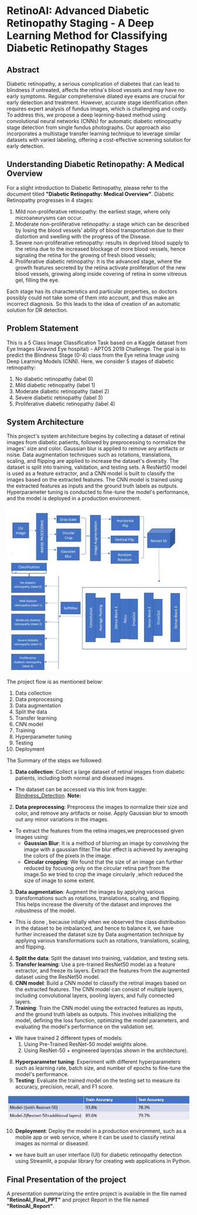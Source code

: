 # RetinoAI: Advanced Diabetic Retinopathy Staging - A Deep Learning Method for Classifying Diabetic Retinopathy Stages

## Abstract
Diabetic retinopathy, a serious complication of diabetes that can lead to blindness if untreated, affects the retina's blood vessels and may have no early symptoms. Regular comprehensive dilated eye exams are crucial for early detection and treatment. However, accurate stage identification often requires expert analysis of fundus images, which is challenging and costly. To address this, we propose a deep learning-based method using convolutional neural networks (CNNs) for automatic diabetic retinopathy stage detection from single fundus photographs. Our approach also incorporates a multistage transfer learning technique to leverage similar datasets with varied labeling, offering a cost-effective screening solution for early detection.



## Understanding Diabetic Retinopathy: A Medical Overview
For a slight introduction to Diabetic Retinopathy, please refer to the document titled **"Diabetic Retinopathy: Medical Overview"**.
Diabetic Retinopathy progresses in 4 stages:
1. Mild non-proliferative retinopathy: the earliest stage, where only microaneurysms 
can occur.
2. Moderate non-proliferative retinopathy: a stage which can be described by losing 
the blood vessels’ ability of blood transportation due to their distortion and swelling 
with the progress of the Disease.
3. Severe non-proliferative retinopathy: results in deprived blood supply to the retina 
due to the increased blockage of more blood vessels, hence signaling the retina for 
the growing of fresh blood vessels; 
4. Proliferative diabetic retinopathy: It is the advanced stage, where the growth 
features secreted by the retina activate proliferation of the new blood vessels, 
growing along inside covering of retina in some vitreous gel, filling the eye.<br/>

Each stage has its characteristics and particular properties, so doctors possibly could 
not take some of them into account, and thus make an incorrect diagnosis. So this 
leads to the idea of creation of an automatic solution for DR detection.

## Problem Statement
This is a 5 Class Image Classification Task based on a Kaggle dataset 
from Eye Images (Aravind Eye hospital) - APTOS 2019 Challenge. The goal is to 
predict the Blindness Stage (0-4) class from the Eye retina Image using Deep 
Learning Models (CNN).
Here, we consider 5 stages of diabetic retinopathy:
1. No diabetic retinopathy (label 0)
2. Mild diabetic retinopathy (label 1)
3. Moderate diabetic retinopathy (label 2)
4. Severe diabetic retinopathy (label 3)
5. Proliferative diabetic retinopathy (label 4)

## System Architecture
This project's system architecture begins by collecting a dataset of retinal images 
from diabetic patients, followed by preprocessing to normalize the images' size 
and color. Gaussian blur is applied to remove any artifacts or noise. Data 
augmentation techniques such as rotations, translations, scaling, and flipping are 
applied to increase the dataset's diversity. The dataset is split into training, 
validation, and testing sets. A ResNet50 model is used as a feature extractor, and a 
CNN model is built to classify the images based on the extracted features. The 
CNN model is trained using the extracted features as inputs and the ground truth 
labels as outputs. Hyperparameter tuning is conducted to fine-tune the model's 
performance, and the model is deployed in a production environment.
<div style="text-align: center;">
  <img src="architecture.jpg" alt="architecture"/>
</div>

The project flow is as mentioned below:
1. Data collection
2. Data preprocessing
3. Data augmentation
4. Split the data
5. Transfer learning
6. CNN model
7. Training
8. Hyperparameter tuning
9. Testing
10. Deployment

The Summary of the steps we followed:
1. **Data collection**: Collect a large dataset of retinal images from diabetic 
patients, including both normal and diseased images.
- The dataset can be accessed via this link from kaggle: [Blindness_Detection](https://www.kaggle.com/competitions/aptos2019-blindness-detection/data).
**Note:**  
2. **Data preprocessing**: Preprocess the images to normalize their size and 
color, and remove any artifacts or noise. Apply Gaussian blur to smooth 
out any minor variations in the images.
- To extract the features from the retina images,we preprocessed given images 
using:
   - **Gaussian Blur**: It is a method of blurring an image by convolving the image with 
a gaussian filter.The blur effect is achieved by averaging the colors of the pixels 
in the image. 
   - **Circular cropping**: We found that the size of an image can further reduced by 
focusing only on the circular retina part from the image.So we tried to crop the 
image circularly ,which reduced the size of image to some extent.

3. **Data augmentation**: Augment the images by applying various 
transformations such as rotations, translations, scaling, and flipping. This 
helps increase the diversity of the dataset and improves the robustness of 
the model.
- This is done , because intially when we observed the class distribution in the dataset to be imbalanced, and hence to balance it, we have further increased the dataset size by Data augmentation technique by applying various 
transformations such as rotations, translations, scaling, and flipping.
4. **Split the data**: Split the dataset into training, validation, and testing sets.
5. **Transfer learning**: Use a pre-trained ResNet50 model as a feature 
extractor, and freeze its layers. Extract the features from the augmented 
dataset using the ResNet50 model.
6. **CNN model**: Build a CNN model to classify the retinal images based on 
the extracted features. The CNN model can consist of multiple layers, 
including convolutional layers, pooling layers, and fully connected layers.
7. **Training**: Train the CNN model using the extracted features as inputs, and 
the ground truth labels as outputs. This involves initializing the model, 
defining the loss function, optimizing the model parameters, and 
evaluating the model's performance on the validation set.
- We have trained 2 different types of models:
  1. Using Pre-Trained ResNet-50 model weights alone.
  2. Using ResNet-50 + engineered layers(as shown in the architecture).
8. **Hyperparameter tuning**: Experiment with different hyperparameters such 
as learning rate, batch size, and number of epochs to fine-tune the model's 
performance.
9. **Testing**: Evaluate the trained model on the testing set to measure its 
accuracy, precision, recall, and F1 score.
<img src="results.jpg" alt="results"/>

10. **Deployment**: Deploy the model in a production environment, such as a 
mobile app or web service, where it can be used to classify retinal images 
as normal or diseased.
- we have built an user interface (UI) for diabetic retinopathy detection using Streamlit, a popular library for creating web applications in Python.

## Final Presentation of the project
A presentation summarizing the entire project is available in the file named **"RetinoAI_Final_PPT"** and project Report in the file named **"RetinoAI_Report"**.
